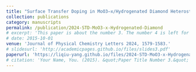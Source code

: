 ```yaml
---
title: "Surface Transfer Doping in MoO3–x/Hydrogenated Diamond Heterostructure"
collection: publications
category: manuscripts
permalink: /publication/2024-STD-MoO3-x-Hydrogenated-Diamond
# excerpt: 'This paper is about the number 3. The number 4 is left for future work.'
# date: 2015-10-01
venue: 'Journal of Physical Chemistry Letters 2024, 1579-1583.'
# slidesurl: 'http://academicpages.github.io/files/slides3.pdf'
paperurl: 'https://liqiu-yang.github.io/files/2024-STD-MoO3-x-Hydrogenated-Diamond.pdf'
# citation: 'Your Name, You. (2015). &quot;Paper Title Number 3.&quot; <i>Journal 1</i>. 1(3).'
---
```

